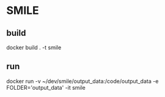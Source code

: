 # SMILE



## build
docker build . -t smile 

## run
docker run -v ~/dev/smile/output_data:/code/output_data -e FOLDER='output_data' -it smile 